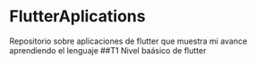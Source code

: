 # FlutterAplications
Repositorio sobre aplicaciones de flutter que muestra mi avance aprendiendo el lenguaje
##T1
Nivel baásico de flutter
